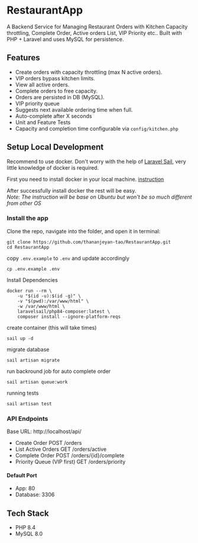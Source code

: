 # RestaurantApp
A Backend Service for Managing Restaurant Orders with Kitchen Capacity throttling, Complete Order, Active orders List, VIP Priority etc.. Built with PHP + Laravel and uses MySQL for persistence.

## Features
* Create orders with capacity throttling (max N active orders).
* VIP orders bypass kitchen limits.
* View all active orders.
* Complete orders to free capacity.
* Orders are persisted in DB (MySQL).
* VIP priority queue
* Suggests next available ordering time when full.
* Auto-complete after X seconds
* Unit and Feature Tests
* Capacity and completion time configurable via `config/kitchen.php`


## Setup Local Development
Recommend to use docker. Don't worry with the help of [Laravel Sail](https://laravel.com/docs/master/sail), very little knowledge of docker is required.

First you need to install docker in your local machine. [instruction](https://docs.docker.com/get-docker/)

After successfully install docker the rest will be easy. <br>
*Note: The instruction will be base on Ubuntu but won't be so much different from other OS*

### Install the app
Clone the repo, navigate into the folder, and open it in terminal:
```
git clone https://github.com/thananjeyan-tao/RestaurantApp.git
cd RestaurantApp
```

copy `.env.example` to `.env` and update accordingly
```
cp .env.example .env
```

Install  Dependencies
```
docker run --rm \
    -u "$(id -u):$(id -g)" \
    -v "$(pwd):/var/www/html" \
    -w /var/www/html \
    laravelsail/php84-composer:latest \
    composer install --ignore-platform-reqs
```

create container (this will take times)
```
sail up -d
```
migrate database
```
sail artisan migrate
```

run backround job for auto complete order
```
sail artisan queue:work
```
running tests
```
sail artisan test
```

### API Endpoints
Base URL: http://localhost/api/

* Create Order POST /orders
* List Active Orders GET /orders/active
* Complete Order POST /orders/{id}/complete
* Priority Queue (VIP first) GET /orders/priority

#### Default Port
* App: 80
* Database: 3306

## Tech Stack
* PHP 8.4
* MySQL 8.0
